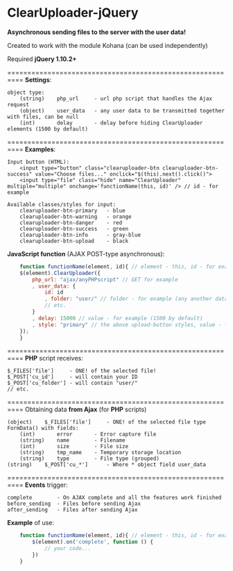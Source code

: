 ClearUploader-jQuery
==========================================================

**Asynchronous sending files to the server with the user data!**

Created to work with the module Kohana (can be used independently)

Required **jQuery 1.10.2+**

==========================================================
**Settings**:

	object type:
		(string)    php_url     - url php script that handles the Ajax request
		(object)    user_data   - any user data to be transmitted together with files, can be null
		(int)       delay       - delay before hiding ClearUploader elements (1500 by default)
		
==========================================================
**Examples**:

	Input button (HTML):
		<input type="button" class="clearuploader-btn clearuploader-btn-success" value="Choose files..." onclick="$(this).next().click()">
    	<input type="file" class="hide" name="ClearUploader" multiple="multiple" onchange='functionName(this, id)' /> // id - for example

	Available classes/styles for input:
    	clearuploader-btn-primary   - blue
    	clearuploader-btn-warning   - orange
    	clearuploader-btn-danger    - red
    	clearuploader-btn-success   - green
    	clearuploader-btn-info      - gray-blue
    	clearuploader-btn-upload    - black

**JavaScript function** (AJAX POST-type asynchronous):
```javascript
    function functionName(element, id){ // element - this, id - for example
	$(element).ClearUploader({
    	php_url: "ajax/anyPHPscript" // GET for example
    	, user_data: {
        	id: id
        	, folder: "user/" // folder - for example (any another data), NOT Objects!
        	// etc.
    	}
    	, delay: 15000 // value - for example (1500 by default)
    	, style: "primary" // the above upload-button styles, value - for example ("upload" by default)
	});
    }
```

==========================================================
**PHP** script receives:

	$_FILES['file']     - ONE! of the selected file!
	$_POST['cu_id']     - will contain your ID
	$_POST['cu_folder'] - will contain "user/"
	// etc.

==========================================================
Obtaining data **from Ajax** (for **PHP** scripts)

	(object)    $_FILES['file']     - ONE! of the selected file type FormData() with fields:
    	(int)       error       - Error capture file
    	(string)    name        - Filename
    	(int)       size        - File size
    	(string)    tmp_name    - Temporary storage location
    	(string)    type        - File type (grouped)
	(string)    $_POST['cu_*']      - Where * object field user_data

==========================================================
**Events** trigger:

	complete        - On AJAX complete and all the features work finished
	before_sending  - Files before sending Ajax
	after_sending   - Files after sending Ajax
    	
**Example** of use:
```javascript
	function functionName(element, id){ // element - this, id - for example
    	$(element).on('complete', function () {
    	    // your code...
    	})
	}
```

